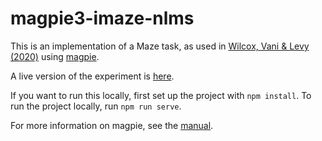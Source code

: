 # magpie3-imaze-nlms

This is an implementation of a Maze task, as used in [Wilcox, Vani & Levy (2020)](https://aclanthology.org/2021.acl-long.76.pdf) using [magpie](https://magpie-mnual.netlify.app/).

A live version of the experiment is [here](https://magpie-ea.github.io/magpie3-imaze-nlms/).

If you want to run this locally, first set up the project with `npm install`. To run the project locally, run `npm run serve`.

For more information on magpie, see the [manual](https://magpie-mnual.netlify.app/).


